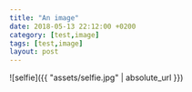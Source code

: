 ```yaml
---
title: "An image"
date: 2018-05-13 22:12:00 +0200
category: [test,image]
tags: [test,image]
layout: post
---
```

![selfie]({{ "assets/selfie.jpg" | absolute_url }})


